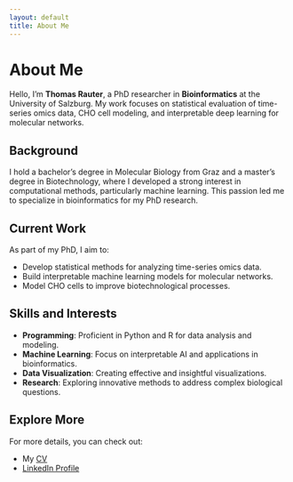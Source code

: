 ```yaml
---
layout: default
title: About Me
---
```


# About Me

Hello, I’m **Thomas Rauter**, a PhD researcher in **Bioinformatics** at the University of Salzburg.
My work focuses on statistical evaluation of time-series omics data, CHO cell modeling, and 
interpretable deep learning for molecular networks.

## Background

I hold a bachelor’s degree in Molecular Biology from Graz and a master’s degree in Biotechnology, 
where I developed a strong interest in computational methods, particularly machine learning.
This passion led me to specialize in bioinformatics for my PhD research.

## Current Work

As part of my PhD, I aim to:
- Develop statistical methods for analyzing time-series omics data.
- Build interpretable machine learning models for molecular networks.
- Model CHO cells to improve biotechnological processes.

## Skills and Interests

- **Programming**: Proficient in Python and R for data analysis and modeling.
- **Machine Learning**: Focus on interpretable AI and applications in bioinformatics.
- **Data Visualization**: Creating effective and insightful visualizations.
- **Research**: Exploring innovative methods to address complex biological questions.

## Explore More

For more details, you can check out:
- My [CV](https://drive.google.com/file/d/1a9K1L48lxbApPFR6w9N0J30hg5V_UB4F/view?usp=sharing)  
- [LinkedIn Profile](www.linkedin.com/in/thomas-rauter-003583281)  

